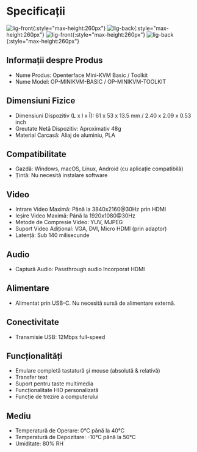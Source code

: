 # Specificații

![lig-front](https://assets.openterface.com/images/product/minikvm-v1-9-front.svg#only-light){:style="max-height:260px"}
![lig-back](https://assets.openterface.com/images/product/minikvm-v1-9-back.svg#only-light){:style="max-height:260px"}
![lig-front](https://assets.openterface.com/images/product/minikvm-v1-9-front_1.svg#only-dark){:style="max-height:260px"}
![lig-back](https://assets.openterface.com/images/product/minikvm-v1-9-back_1.svg#only-dark){:style="max-height:260px"}

## Informații despre Produs
- Nume Produs: Openterface Mini-KVM Basic / Toolkit
- Nume Model: OP-MINIKVM-BASIC / OP-MINIKVM-TOOLKIT

## Dimensiuni Fizice
- Dimensiuni Dispozitiv (L x l x Î): 61 x 53 x 13.5 mm / 2.40 x 2.09 x 0.53 inch
- Greutate Netă Dispozitiv: Aproximativ 48g
- Material Carcasă: Aliaj de aluminiu, PLA

## Compatibilitate
- Gazdă: Windows, macOS, Linux, Android (cu aplicație compatibilă)
- Țintă: Nu necesită instalare software

## Video
- Intrare Video Maximă: Până la 3840x2160@30Hz prin HDMI
- Ieșire Video Maximă: Până la 1920x1080@30Hz
- Metode de Compresie Video: YUV, MJPEG
- Suport Video Adițional: VGA, DVI, Micro HDMI (prin adaptor)
- Latență: Sub 140 milisecunde

## Audio
- Captură Audio: Passthrough audio încorporat HDMI

## Alimentare
- Alimentat prin USB-C. Nu necesită sursă de alimentare externă.

## Conectivitate
- Transmisie USB: 12Mbps full-speed

## Funcționalități
- Emulare completă tastatură și mouse (absolută & relativă)
- Transfer text
- Suport pentru taste multimedia
- Funcționalitate HID personalizată
- Funcție de trezire a computerului

## Mediu
- Temperatură de Operare: 0°C până la 40°C
- Temperatură de Depozitare: -10°C până la 50°C
- Umiditate: 80% RH